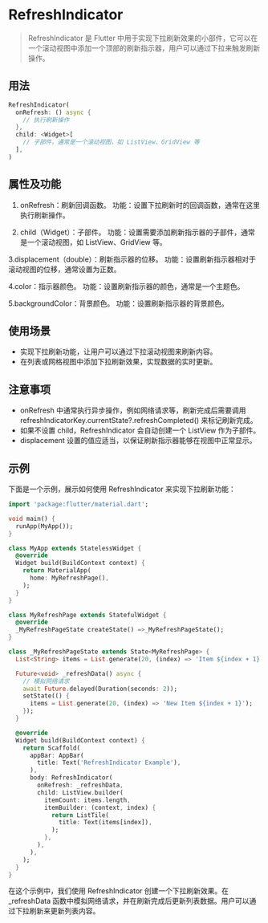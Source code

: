 # RefreshIndicator

> RefreshIndicator 是 Flutter 中用于实现下拉刷新效果的小部件，它可以在一个滚动视图中添加一个顶部的刷新指示器，用户可以通过下拉来触发刷新操作。

## 用法

```dart
RefreshIndicator(
  onRefresh: () async {
    // 执行刷新操作
  },
  child: <Widget>[
    // 子部件，通常是一个滚动视图，如 ListView、GridView 等
  ],
)
```

## 属性及功能

1. onRefresh：刷新回调函数。
功能：设置下拉刷新时的回调函数，通常在这里执行刷新操作。

2. child（Widget）：子部件。
功能：设置需要添加刷新指示器的子部件，通常是一个滚动视图，如 ListView、GridView 等。

3.displacement（double）：刷新指示器的位移。
功能：设置刷新指示器相对于滚动视图的位移，通常设置为正数。

4.color：指示器颜色。
功能：设置刷新指示器的颜色，通常是一个主题色。

5.backgroundColor：背景颜色。
功能：设置刷新指示器的背景颜色。

## 使用场景

- 实现下拉刷新功能，让用户可以通过下拉滚动视图来刷新内容。
- 在列表或网格视图中添加下拉刷新效果，实现数据的实时更新。

## 注意事项

- onRefresh 中通常执行异步操作，例如网络请求等，刷新完成后需要调用 refreshIndicatorKey.currentState?.refreshCompleted() 来标记刷新完成。
- 如果不设置 child，RefreshIndicator 会自动创建一个 ListView 作为子部件。
- displacement 设置的值应适当，以保证刷新指示器能够在视图中正常显示。

## 示例

下面是一个示例，展示如何使用 RefreshIndicator 来实现下拉刷新功能：

```dart
import 'package:flutter/material.dart';

void main() {
  runApp(MyApp());
}

class MyApp extends StatelessWidget {
  @override
  Widget build(BuildContext context) {
    return MaterialApp(
      home: MyRefreshPage(),
    );
  }
}

class MyRefreshPage extends StatefulWidget {
  @override
  _MyRefreshPageState createState() =>_MyRefreshPageState();
}

class _MyRefreshPageState extends State<MyRefreshPage> {
  List<String> items = List.generate(20, (index) => 'Item ${index + 1}');

  Future<void> _refreshData() async {
    // 模拟网络请求
    await Future.delayed(Duration(seconds: 2));
    setState(() {
      items = List.generate(20, (index) => 'New Item ${index + 1}');
    });
  }

  @override
  Widget build(BuildContext context) {
    return Scaffold(
      appBar: AppBar(
        title: Text('RefreshIndicator Example'),
      ),
      body: RefreshIndicator(
        onRefresh: _refreshData,
        child: ListView.builder(
          itemCount: items.length,
          itemBuilder: (context, index) {
            return ListTile(
              title: Text(items[index]),
            );
          },
        ),
      ),
    );
  }
}
```

在这个示例中，我们使用 RefreshIndicator 创建一个下拉刷新效果。在_refreshData 函数中模拟网络请求，并在刷新完成后更新列表数据。用户可以通过下拉刷新来更新列表内容。

